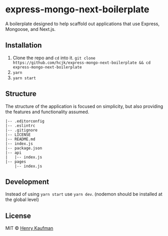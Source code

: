 # express-mongo-next-boilerplate

A boilerplate designed to help scaffold out applications that use Express, Mongoose, and Next.js.

## Installation

1. Clone the repo and `cd` into it. `git clone https://github.com/hcjk/express-mongo-next-boilerplate && cd express-mongo-next-boilerplate`
2. `yarn`
3. `yarn start`

## Structure

The structure of the application is focused on simplicity, but also providing the features and functionality assumed.

```
|-- .editorconfig
|-- .eslintrc
|-- .gitignore
|-- LICENSE
|-- README.md
|-- index.js
|-- package.json
|-- api
|   |-- index.js
|-- pages
    |-- index.js
```

## Development

Instead of using `yarn start` use `yarn dev`. (nodemon should be installed at the global level)

## License

MIT © [Henry Kaufman](http://github.com/hcjk)
